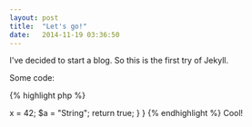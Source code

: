 ```yaml
---
layout: post
title:  "Let's go!"
date:   2014-11-19 03:36:50
---
```

I've decided to start a blog. So this is the first try of Jekyll. 

Some code:

{% highlight php %}
<?php

class MyClass
{
  
  /**
   * A comment
   *
   * @return bool 
   */
  public function test(SomeClass $obj)
  {
    $this->x = 42;
    $a = "String";
    return true;
  }
}

{% endhighlight %}

Cool!